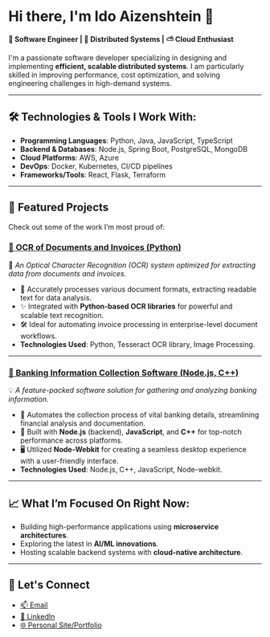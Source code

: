 # Hi there, I'm Ido Aizenshtein 👋  
**🚀 Software Engineer | 💾 Distributed Systems | ⛅ Cloud Enthusiast**

I'm a passionate software developer specializing in designing and implementing **efficient, scalable distributed systems**. I am particularly skilled in improving performance, cost optimization, and solving engineering challenges in high-demand systems.

---

## 🛠 Technologies & Tools I Work With:
- **Programming Languages**: Python, Java, JavaScript, TypeScript
- **Backend & Databases**: Node.js, Spring Boot, PostgreSQL, MongoDB
- **Cloud Platforms**: AWS, Azure
- **DevOps**: Docker, Kubernetes, CI/CD pipelines
- **Frameworks/Tools**: React, Flask, Terraform

---

## 🌟 Featured Projects
Check out some of the work I’m most proud of:

### [📄 OCR of Documents and Invoices (Python)](https://github.com/IdoAizenshtein/OCR-of-documents-and-invoices-Python)
🚀 *An Optical Character Recognition (OCR) system optimized for extracting data from documents and invoices.*  
- 📃 Accurately processes various document formats, extracting readable text for data analysis.  
- ✨ Integrated with **Python-based OCR libraries** for powerful and scalable text recognition.  
- 🛠️ Ideal for automating invoice processing in enterprise-level document workflows.  
- **Technologies Used**: Python, Tesseract OCR library, Image Processing.  

---

### [🏦 Banking Information Collection Software (Node.js, C++)](https://github.com/IdoAizenshtein/Banking-information-collection-software---node.js-c---js-node-webkit)
💡 *A feature-packed software solution for gathering and analyzing banking information.*  
- 📂 Automates the collection process of vital banking details, streamlining financial analysis and documentation.  
- 🔗 Built with **Node.js** (backend), **JavaScript**, and **C++** for top-notch performance across platforms.  
- 🖥️ Utilized **Node-Webkit** for creating a seamless desktop experience with a user-friendly interface.  
- **Technologies Used**: Node.js, C++, JavaScript, Node-webkit.  

---

## 📈 What I’m Focused On Right Now:
- Building high-performance applications using **microservice architectures**.
- Exploring the latest in **AI/ML innovations**.
- Hosting scalable backend systems with **cloud-native architecture**.

---

## 💌 Let's Connect
- [📫 Email](mailto:idoaizenshtein@gmail.com)
- [🔗 LinkedIn](https://linkedin.com/in/Ido-Aizenshtein)
- [🌐 Personal Site/Portfolio](https://github.com/IdoAizenshtein?tab=repositories)
